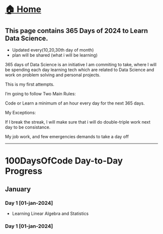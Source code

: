
# <a href="../">🏠 Home</a>

## This page contains 365 Days of 2024 to Learn Data Science.

- Updated every(10,20,30th day of month)
- plan will be shared (what i will be learning)


365 days of Data Science is an initiative I am commiting to take, where I will be spending each day learning tech which are related to Data Science and work on problem solving and personal projects. 

This is my first attempts.

I’m going to follow Two Main Rules:

Code or Learn a minimum of an hour every day for the next 365 days.
<!-- Tweet your progress every day with the #100DaysOfCode hashtag -->
My Exceptions:

If I break the streak, I will make sure that i will do double-triple work next day to be consistance.

My job work, and few emergencies demands to take a day off

------------------------------




# 100DaysOfCode Day-to-Day Progress
## January
### Day 1  [01-jan-2024]
- Learning Linear Algebra and Statistics
### Day 1  [01-jan-2024]
